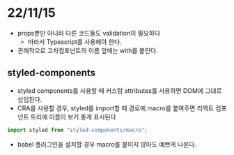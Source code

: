 # 22/11/15

- props뿐만 아니라 다른 코드들도 validation이 필요하다
	- 따라서 Typescript를 사용해야 한다.
- 관례적으로 고차컴포넌트의 이름 앞에는 with를 붙인다.

## styled-components

- styled components를 사용할 때 커스텀 attributes를 사용하면 DOM에 그대로 삽입된다.
- CRA를 사용할 경우, styled를 import할 때 경로에 macro를 붙여주면 리액트 컴포넌트 트리에 이름이 보기 좋게 표시된다

```jsx
import styled from "styled-components/macro";
```

- babel 플러그인을 설치할 경우 macro를 붙이지 않아도 예쁘게 나온다.